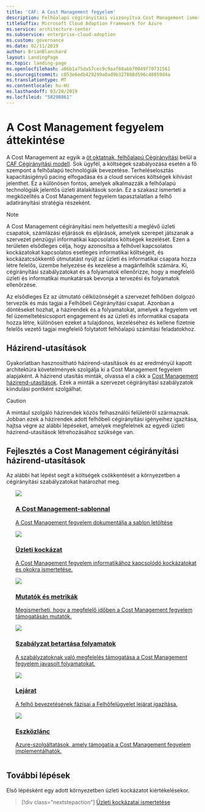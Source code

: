 ```yaml
---
title: 'CAF: A Cost Management fegyelem'
description: Felhőalapú cégirányítási viszonyítva Cost Management ismertetése
titleSuffix: Microsoft Cloud Adoption Framework for Azure
ms.service: architecture-center
ms.subservice: enterprise-cloud-adoption
ms.custom: governance
ms.date: 02/11/2019
author: BrianBlanchard
layout: LandingPage
ms.topic: landing-page
ms.openlocfilehash: a86b1a75da57cec9c9aaf88abb70049f70731561
ms.sourcegitcommit: c053e6edb429299a0ad9b327888d596c48859d4a
ms.translationtype: MT
ms.contentlocale: hu-HU
ms.lasthandoff: 03/20/2019
ms.locfileid: "58298861"
---
```

# <a name="cost-management-discipline-overview"></a>A Cost Management fegyelem áttekintése

A Cost Management az egyik a [öt oktatnak, felhőalapú Cégirányítási](../governance-disciplines.md) belül a [CAF Cégirányítási modell](../overview.md). Sok ügyfél, a költségek szabályozása esetén a fő szempont a felhőalapú technológiák bevezetése. Terheléselosztás kapacitásigényű pacing elfogadása és a cloud services költségek kihívást jelenthet. Ez a különösen fontos, amelyek alkalmazzák a felhőalapú technológiák jelentős üzleti átalakítások során. Ez a szakasz ismerteti a megközelítés a Cost Management fegyelem tapasztalatlan a felhő adatirányítási stratégia részeként.  

> [!NOTE]
> A Cost Management cégirányítási nem helyettesíti a meglévő üzleti csapatok, számlázási eljárások és eljárások, amelyek szerepet játszanak a szervezet pénzügyi informatikai kapcsolatos költségek kezelését. Ezen a területen elsődleges célja, hogy azonosítsa a felhővel kapcsolatos kockázatokat kapcsolatos esetleges informatikai költségeit, és kockázatcsökkentő útmutatást nyújt az üzleti és informatikai csapata hozza létre felelős, üzembe helyezése és kezelése a magánfelhők számára. Ki, cégirányítási szabályzatokat és a folyamatok ellenőrizze, hogy a megfelelő üzleti és informatikai munkatársak bevonja a tervezési és folyamatok ellenőrzése.

Az elsődleges Ez az útmutató célközönségét a szervezet felhőben dolgozó tervezők és más tagjai a Felhőbeli Cégirányítási csapat. Azonban a döntéseket hozhat, a házirendek és a folyamatokat, amelyek a fegyelem vet fel üzemeltetésicsoport engagement és az üzleti és informatikai csapata hozza létre, különösen ezeket a tulajdonos, kezeléséhez és kellene fizetnie felelős vezető tagjai megfelelő folytatott felhőalapú számítási feladatokhoz.

## <a name="policy-statements"></a>Házirend-utasítások

Gyakorlatban hasznosítható házirend-utasítások és az eredményül kapott architektúra követelmények szolgálja ki a Cost Management fegyelem alapjaként. A házirend utasítás minták, olvassa el a cikk a [Cost Management házirend-utasítások](./policy-statements.md). Ezek a minták a szervezet cégirányítási szabályzatok kiindulási pontként szolgálhat.

> [!CAUTION]
> A mintául szolgáló házirendek közös felhasználói felületéről származnak. Jobban ezek a házirendek adott felhőbeli cégirányítási igényeihez igazítása, hajtsa végre az alábbi lépéseket, amelyek megfelelnek az egyedi üzleti házirend-utasítások létrehozásához szüksége van.

## <a name="developing-cost-management-governance-policy-statements"></a>Fejlesztés a Cost Management cégirányítási házirend-utasítások

Az alábbi hat lépést segít a költségek csökkentését a környezetben a cégirányítási szabályzatokat határozhat meg.

<!-- markdownlint-disable MD033 -->

<ul  class="panelContent cardsE">
<li style="display: flex; flex-direction: column;">
    <a href="./template.md">
        <div class="cardSize">
            <div class="cardPadding" >
                <div class="card" >
                    <div class="cardImageOuter">
                        <div class="cardImage">
                            <img src="../../_images/governance/process-template.png" class="x-hidden-focus"/>
                        </div>
                    </div>
                    <div class="cardText" style="padding-left:0px;">
                        <h3>A Cost Management-sablonnal</h3>
                        <p class="x-hidden-focus">A Cost Management fegyelem dokumentálja a sablon letöltése</p>
                    </div>
                </div>
            </div>
        </div>
    </a>
</li><li style="display: flex; flex-direction: column;">
    <a href="./business-risks.md">
        <div class="cardSize">
            <div class="cardPadding" >
                <div class="card" >
                    <div class="cardImageOuter">
                        <div class="cardImage">
                            <img src="../../_images/governance/process-risks.png" class="x-hidden-focus"/>
                        </div>
                    </div>
                    <div class="cardText" style="padding-left:0px;">
                        <h3>Üzleti kockázat</h3>
                        <p class="x-hidden-focus">A Cost Management fegyelem informatikához kapcsolódó kockázatokat és okokra ismertetése.</p>
                    </div>
                </div>
            </div>
        </div>
    </a>
</li>
<li style="display: flex; flex-direction: column;">
    <a href="./metrics-tolerance.md">
        <div class="cardSize">
            <div class="cardPadding" >
                <div class="card" >
                    <div class="cardImageOuter">
                        <div class="cardImage">
                            <img src="../../_images/governance/process-metrics.png" class="x-hidden-focus"/>
                        </div>
                    </div>
                    <div class="cardText" style="padding-left:0px;">
                        <h3>Mutatók és metrikák</h3>
                        <p class="x-hidden-focus">Megismerheti, hogy a megfelelő időben a Cost Management fegyelem támogatásán mutatók.</p>
                    </div>
                </div>
            </div>
        </div>
    </a>
</li>
<li style="display: flex; flex-direction: column;">
    <a href="./compliance-processes.md">
        <div class="cardSize">
            <div class="cardPadding" >
                <div class="card" >
                    <div class="cardImageOuter">
                        <div class="cardImage">
                            <img src="../../_images/governance/process-enforce.png" class="x-hidden-focus"/>
                        </div>
                    </div>
                    <div class="cardText" style="padding-left:0px;">
                        <h3>Szabályzat betartása folyamatok</h3>
                        <p class="x-hidden-focus">A szabályzatoknak való megfelelés támogatása a Cost Management fegyelem javasolt folyamatokat.</p>
                    </div>
                </div>
            </div>
        </div>
    </a>
</li>
<li style="display: flex; flex-direction: column;">
    <a href="./discipline-improvement.md">
        <div class="cardSize">
            <div class="cardPadding" >
                <div class="card" >
                    <div class="cardImageOuter">
                        <div class="cardImage">
                            <img src="../../_images/governance/process-maturity.png" class="x-hidden-focus"/>
                        </div>
                    </div>
                    <div class="cardText" style="padding-left:0px;">
                        <h3>Lejárat</h3>
                        <p class="x-hidden-focus">A felhő bevezetésének fázisai a Felhőfelügyelet lejárat igazítása.</p>
                    </div>
                </div>
            </div>
        </div>
    </a>
</li>
<li style="display: flex; flex-direction: column;">
    <a href="./toolchain.md">
        <div class="cardSize">
            <div class="cardPadding" >
                <div class="card" >
                    <div class="cardImageOuter">
                        <div class="cardImage">
                            <img src="../../_images/governance/process-toolchain.png" class="x-hidden-focus"/>
                        </div>
                    </div>
                    <div class="cardText" style="padding-left:0px;">
                        <h3>Eszközlánc</h3>
                        <p class="x-hidden-focus">Azure-szolgáltatások, amely támogatja a Cost Management fegyelem implementálhatók.</p>
                    </div>
                </div>
            </div>
        </div>
    </a>
</li>
</ul>

## <a name="next-steps"></a>További lépések

Első lépésként egy adott környezetben üzleti kockázatot kiértékelésekor.

> [!div class="nextstepaction"]
> [Üzleti kockázatai ismertetése](./business-risks.md)

<!-- markdownlint-enable MD033 -->
